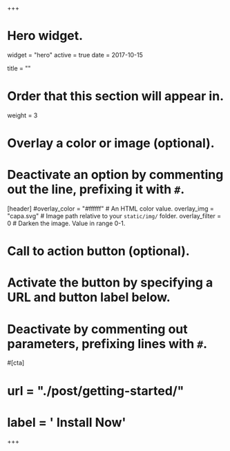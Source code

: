 +++
# Hero widget.
widget = "hero"
active = true
date = 2017-10-15

title = ""

# Order that this section will appear in.
weight = 3

# Overlay a color or image (optional).
#   Deactivate an option by commenting out the line, prefixing it with `#`.  
[header]
#overlay_color = "#ffffff"  # An HTML color value.
  overlay_img = "capa.svg"  # Image path relative to your `static/img/` folder.
overlay_filter = 0 # Darken the image. Value in range 0-1.

# Call to action button (optional).
#   Activate the button by specifying a URL and button label below.
#   Deactivate by commenting out parameters, prefixing lines with `#`.
#[cta] 
#  url = "./post/getting-started/"
# label = '<i class="fa fa-download"></i> Install Now'
+++ 

<br><br>
<br><br><br><br>





